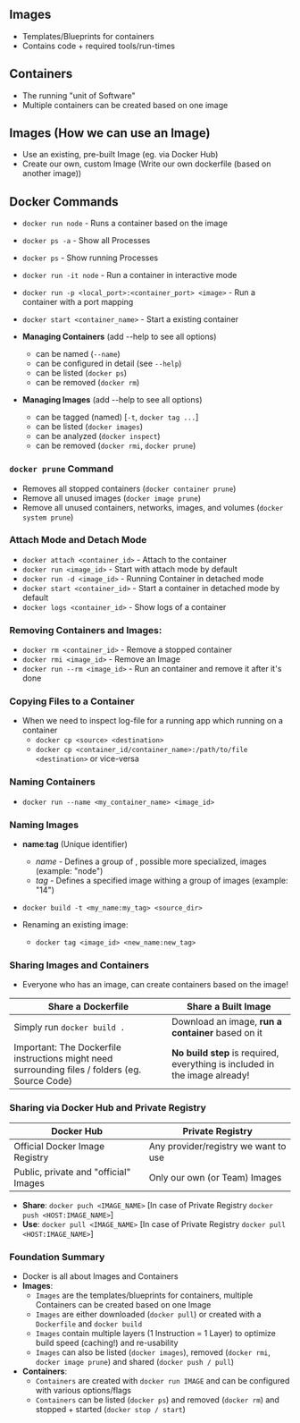 ## Images

- Templates/Blueprints for containers
- Contains code + required tools/run-times

## Containers

- The running "unit of Software"
- Multiple containers can be created based on one image

## Images (How we can use an Image)

- Use an existing, pre-built Image (eg. via Docker Hub)
- Create our own, custom Image (Write our own dockerfile (based on another image))

## Docker Commands

- `docker run node` - Runs a container based on the image
- `docker ps -a` - Show all Processes
- `docker ps` - Show running Processes
- `docker run -it node` - Run a container in interactive mode
- `docker run -p <local_port>:<container_port> <image>` - Run a container with a port mapping
- `docker start <container_name>` - Start a existing container

- **Managing Containers** (add --help to see all options)

  - can be named (`--name`)
  - can be configured in detail (see `--help`)
  - can be listed (`docker ps`)
  - can be removed (`docker rm`)

- **Managing Images** (add --help to see all options)
  - can be tagged (named) [`-t`, `docker tag ...`]
  - can be listed (`docker images`)
  - can be analyzed (`docker inspect`)
  - can be removed (`docker rmi`, `docker prune`)

### `docker prune` Command

- Removes all stopped containers (`docker container prune`)
- Remove all unused images (`docker image prune`)
- Remove all unused containers, networks, images, and volumes (`docker system prune`)

### Attach Mode and Detach Mode

- `docker attach <container_id>` - Attach to the container
- `docker run <image_id>` - Start with attach mode by default
- `docker run -d <image_id>` - Running Container in detached mode
- `docker start <container_id>` - Start a container in detached mode by default
- `docker logs <container_id>` - Show logs of a container

### Removing Containers and Images:

- `docker rm <container_id>` - Remove a stopped container
- `docker rmi <image_id>` - Remove an Image
- `docker run --rm <image_id>` - Run an container and remove it after it's done

### Copying Files to a Container

- When we need to inspect log-file for a running app which running on a container
  - `docker cp <source> <destination>`
  - `docker cp <container_id/container_name>:/path/to/file <destination>` or vice-versa

### Naming Containers

- `docker run --name <my_container_name> <image_id>`

### Naming Images

- **name**:**tag** (Unique identifier)

  - _name_ - Defines a group of , possible more specialized, images (example: "node")
  - _tag_ - Defines a specified image withing a group of images (example: "14")

- `docker build -t <my_name:my_tag> <source_dir>`
- Renaming an existing image:
  - `docker tag <image_id> <new_name:new_tag>`

### Sharing Images and Containers

- Everyone who has an image, can create containers based on the image!

| Share a **Dockerfile**                                                                          | Share a **Built Image**                                                     |
| ----------------------------------------------------------------------------------------------- | --------------------------------------------------------------------------- |
| Simply run `docker build .`                                                                     | Download an image, **run a container** based on it                          |
| Important: The Dockerfile instructions might need surrounding files / folders (eg. Source Code) | **No build step** is required, everything is included in the image already! |

### Sharing via Docker Hub and Private Registry

| Docker Hub                            | Private Registry                     |
| ------------------------------------- | ------------------------------------ |
| Official Docker Image Registry        | Any provider/registry we want to use |
| Public, private and "official" Images | Only our own (or Team) Images        |

- **Share**: `docker puch <IMAGE_NAME>` [In case of Private Registry `docker push <HOST:IMAGE_NAME>`]
- **Use**: `docker pull <IMAGE_NAME>` [In case of Private Registry `docker pull <HOST:IMAGE_NAME>`]

### Foundation Summary

- Docker is all about Images and Containers
- **Images**:
  - `Images` are the templates/blueprints for containers, multiple Containers can be created based on one Image
  - `Images` are either downloaded (`docker pull`) or created with a `Dockerfile` and `docker build`
  - `Images` contain multiple layers (1 Instruction = 1 Layer) to optimize build speed (caching!) and re-usability
  - `Images` can also be listed (`docker images`), removed (`docker rmi`, `docker image prune`) and shared (`docker push / pull`)
- **Containers**:
  - `Containers` are created with `docker run IMAGE` and can be configured with various options/flags
  - `Containers` can be listed (`docker ps`) and removed (`docker rm`) and stopped + started (`docker stop / start`)

